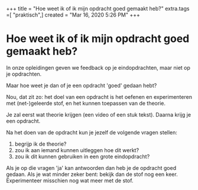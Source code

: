 +++
title = "Hoe weet ik of ik mijn opdracht goed gemaakt heb?"
extra.tags =[ "praktisch",]
created = "Mar 16, 2020 5:26 PM"
+++

# Hoe weet ik of ik mijn opdracht goed gemaakt heb?

In onze opleidingen geven we feedback op je eindopdrachten, maar niet op je opdrachten.

Maar hoe weet je dan of je een opdracht 'goed' gedaan hebt?

Nou, dat zit zo: het doel van een opdracht is het oefenen en experimenteren met (net-)geleerde stof, en het kunnen toepassen van de theorie.

Je zal eerst wat theorie krijgen (een video of een stuk tekst). Daarna krijg je een opdracht.

Na het doen van de opdracht kun je jezelf de volgende vragen stellen:

1. begrijp ik de theorie?
2. zou ik aan iemand kunnen uitleggen hoe dit werkt?
3. zou ik dit kunnen gebruiken in een grote eindopdracht?

Als je op die vragen 'ja' kan antwoorden dan heb je de opdracht goed gedaan.
Als je wat minder zeker bent: bekijk dan de stof nog een keer. Experimenteer misschien nog wat meer met de stof.
